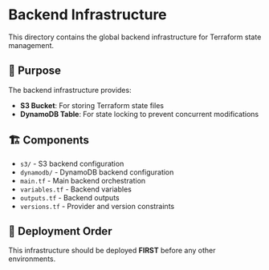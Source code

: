 # Backend Infrastructure

This directory contains the global backend infrastructure for Terraform state management.

## 🎯 Purpose

The backend infrastructure provides:

- **S3 Bucket**: For storing Terraform state files
- **DynamoDB Table**: For state locking to prevent concurrent modifications

## 🏗️ Components

- `s3/` - S3 backend configuration
- `dynamodb/` - DynamoDB backend configuration
- `main.tf` - Main backend orchestration
- `variables.tf` - Backend variables
- `outputs.tf` - Backend outputs
- `versions.tf` - Provider and version constraints

## 🚀 Deployment Order

This infrastructure should be deployed **FIRST** before any other environments.
